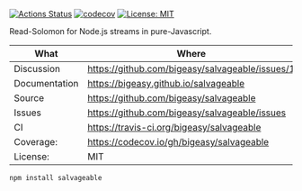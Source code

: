 [![Actions Status](https://github.com/bigeasy/salvageable/workflows/Node%20CI/badge.svg)](https://github.com/bigeasy/salvageable/actions)
[![codecov](https://codecov.io/gh/bigeasy/salvageable/branch/master/graph/badge.svg)](https://codecov.io/gh/bigeasy/salvageable)
[![License: MIT](https://img.shields.io/badge/License-MIT-yellow.svg)](https://opensource.org/licenses/MIT)

Read-Solomon for Node.js streams in pure-Javascript.

| What          | Where                                             |
| --- | --- |
| Discussion    | https://github.com/bigeasy/salvageable/issues/1   |
| Documentation | https://bigeasy.github.io/salvageable             |
| Source        | https://github.com/bigeasy/salvageable            |
| Issues        | https://github.com/bigeasy/salvageable/issues     |
| CI            | https://travis-ci.org/bigeasy/salvageable         |
| Coverage:     | https://codecov.io/gh/bigeasy/salvageable         |
| License:      | MIT                                               |


```
npm install salvageable
```
